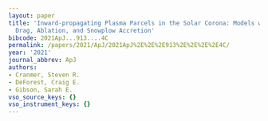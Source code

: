 ```yaml
---
layout: paper
title: 'Inward-propagating Plasma Parcels in the Solar Corona: Models with Aerodynamic
  Drag, Ablation, and Snowplow Accretion'
bibcode: 2021ApJ...913....4C
permalink: /papers/2021/ApJ/2021ApJ%2E%2E%2E913%2E%2E%2E%2E4C/
year: '2021'
journal_abbrev: ApJ
authors:
- Cranmer, Steven R.
- DeForest, Craig E.
- Gibson, Sarah E.
vso_source_keys: {}
vso_instrument_keys: {}
---
```

